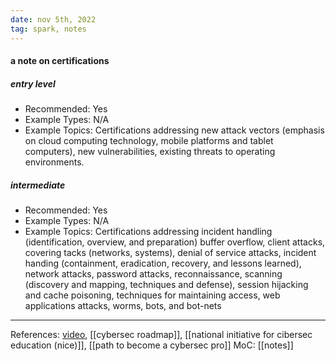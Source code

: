 ```yaml
---
date: nov 5th, 2022
tag: spark, notes
---
```


#### a note on certifications
##### entry level
-   Recommended: Yes
-   Example Types: N/A
-   Example Topics: Certifications addressing new attack vectors (emphasis on cloud computing technology, mobile platforms and tablet computers), new vulnerabilities, existing threats to operating environments.

##### intermediate
-   Recommended: Yes
-   Example Types: N/A
-   Example Topics: Certifications addressing incident handling (identification, overview, and preparation) buffer overflow, client attacks, covering tacks (networks, systems), denial of service attacks, incident handing (containment, eradication, recovery, and lessons learned), network attacks, password attacks, reconnaissance, scanning (discovery and mapping, techniques and defense), session hijacking and cache poisoning, techniques for maintaining access, web applications attacks, worms, bots, and bot-nets

---
References: [video](https://www.youtube.com/watch?v=EP7XtBPydfw), [[cybersec roadmap]], [[national initiative for cibersec education (nice)]], [[path to become a cybersec pro]]
MoC: [[notes]]
